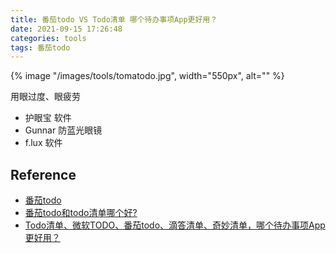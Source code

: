```yaml
---
title: 番茄todo VS Todo清单 哪个待办事项App更好用？
date: 2021-09-15 17:26:48
categories: tools
tags: 番茄todo
---
```


{% image "/images/tools/tomatodo.jpg", width="550px", alt="" %}

<!-- more -->

用眼过度、眼疲劳

- 护眼宝 软件
- Gunnar 防蓝光眼镜
- f.lux 软件

## Reference


- [番茄todo](http://www.tomatodo.cn/)
- [番茄todo和todo清单哪个好?](https://www.zhihu.com/question/363649251)
- [Todo清单、微软TODO、番茄todo、滴答清单、奇妙清单，哪个待办事项App更好用？](https://www.zhihu.com/question/436838825)

